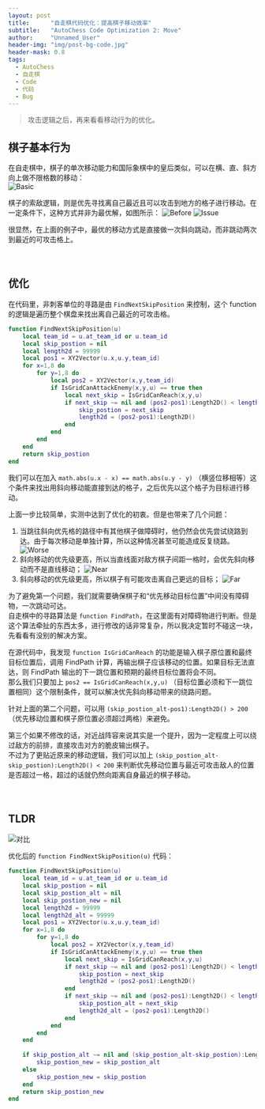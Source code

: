 ```yaml
---
layout: post
title: 		"自走棋代码优化：提高棋子移动效率"
subtitle: 	"AutoChess Code Optimization 2: Move"
author: 	"Unnamed_User"
header-img: "img/post-bg-code.jpg"
header-mask: 0.8
tags:
  - AutoChess
  - 自走棋
  - Code
  - 代码
  - Bug
---
```


  

> 攻击逻辑之后，再来看看移动行为的优化。

## 棋子基本行为

在自走棋中，棋子的单次移动能力和国际象棋中的皇后类似，可以在横、直、斜方向上做不限格数的移动：  
![Basic](/img/in-post/post-autochess-code-optimization-2-move/move-basic.jpg)

棋子的索敌逻辑，则是优先寻找离自己最近且可以攻击到地方的格子进行移动。在一定条件下，这种方式并非为最优解，如图所示：
![Before](/img/in-post/post-autochess-code-optimization-2-move/before.gif)
![Issue](/img/in-post/post-autochess-code-optimization-2-move/issue.jpg)

很显然，在上面的例子中，最优的移动方式是直接做一次斜向跳动，而非跳动两次到最近的可攻击格上。

　　

## 优化

在代码里，非刺客单位的寻路是由 `FindNextSkipPosition` 来控制，这个 function 的逻辑是遍历整个棋盘来找出离自己最近的可攻击格。  
```lua
function FindNextSkipPosition(u)
	local team_id = u.at_team_id or u.team_id
	local skip_postion = nil
	local length2d = 99999
	local pos1 = XY2Vector(u.x,u.y,team_id)
	for x=1,8 do
		for y=1,8 do
			local pos2 = XY2Vector(x,y,team_id)
			if IsGridCanAttackEnemy(x,y,u) == true then
				local next_skip = IsGridCanReach(x,y,u)
				if next_skip ~= nil and (pos2-pos1):Length2D() < length2d then
					skip_postion = next_skip
					length2d = (pos2-pos1):Length2D()
				end
			end
		end
	end
	return skip_postion
end
```

我们可以在加入 `math.abs(u.x - x) == math.abs(u.y - y)` （横竖位移相等）这个条件来找出用斜向移动能直接到达的格子，之后优先以这个格子为目标进行移动。

上面一步比较简单，实测中达到了优化的初衷。但是也带来了几个问题：
1. 当跳往斜向优先格的路径中有其他棋子做障碍时，他仍然会优先尝试绕路到达。由于每次移动是单独计算，所以这种情况甚至可能造成反复绕路。
![Worse](/img/in-post/post-autochess-code-optimization-2-move/worse.jpg)
2. 斜向移动的优先级更高，所以当直线面对敌方棋子间距一格时，会优先斜向移动而不是直线移动；
![Near](/img/in-post/post-autochess-code-optimization-2-move/near.jpg)
3. 斜向移动的优先级更高，所以棋子有可能攻击离自己更远的目标；
![Far](/img/in-post/post-autochess-code-optimization-2-move/far.jpg)

为了避免第一个问题，我们就需要确保棋子和“优先移动目标位置”中间没有障碍物，一次跳动可达。  
自走棋中的寻路算法是 `function FindPath`，在这里面有对障碍物进行判断。但是这个算法牵扯的东西太多，进行修改的话非常复杂，所以我决定暂时不碰这一块，先看看有没别的解决方案。  

在源代码中，我发现 `function IsGridCanReach` 的功能是输入棋子原位置和最终目标位置后，调用 FindPath 计算，再输出棋子应该移动的位置。如果目标无法直达，则 FindPath 输出的下一跳位置和预期的最终目标位置将会不同。  
那么我们只要加上 `pos2 == IsGridCanReach(x,y,u)` （目标位置必须和下一跳位置相同）这个限制条件，就可以解决优先斜向移动带来的绕路问题。  

针对上面的第二个问题，可以用 `(skip_postion_alt-pos1):Length2D() > 200` （优先移动位置和棋子原位置必须超过两格）来避免。  

第三个如果不修改的话，对近战阵容来说其实是一个提升，因为一定程度上可以绕过敌方的前排，直接攻击对方的脆皮输出棋子。  
不过为了更贴近原来的移动逻辑，我们可以加上 `(skip_postion_alt-skip_postion):Length2D() < 200` 来判断优先移动位置与最近可攻击敌人的位置是否超过一格，超过的话就仍然向距离自身最近的棋子移动。

　　

## TLDR　
![对比](/img/in-post/post-autochess-code-optimization-2-move/move.gif)

优化后的 `function FindNextSkipPosition(u)` 代码：
```lua
function FindNextSkipPosition(u)
	local team_id = u.at_team_id or u.team_id
	local skip_postion = nil
	local skip_postion_alt = nil
	local skip_postion_new = nil
	local length2d = 99999
	local length2d_alt = 99999
	local pos1 = XY2Vector(u.x,u.y,team_id)
	for x=1,8 do
		for y=1,8 do
			local pos2 = XY2Vector(x,y,team_id)
			if IsGridCanAttackEnemy(x,y,u) == true then
				local next_skip = IsGridCanReach(x,y,u)
				if next_skip ~= nil and (pos2-pos1):Length2D() < length2d then
					skip_postion = next_skip
					length2d = (pos2-pos1):Length2D()
				end
				if next_skip ~= nil and (pos2-pos1):Length2D() < length2d_alt and math.abs(u.x-x) == math.abs(u.y-y) and pos2 == IsGridCanReach(x,y,u) then
					skip_postion_alt = next_skip
					length2d_alt = (pos2-pos1):Length2D()
				end
			end
		end
	end
	
	if skip_postion_alt ~= nil and (skip_postion_alt-skip_postion):Length2D() < 200 and (skip_postion_alt-pos1):Length2D() > 200 then
		skip_postion_new = skip_postion_alt
	else
		skip_postion_new = skip_postion
	end
	return skip_postion_new
end
```
